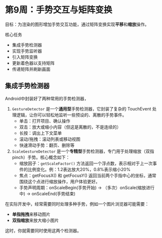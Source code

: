 # 第9周：手势交互与矩阵变换
目标：为渲染的图形增加手势交互功能，通过矩阵变换实现**平移**和**缩放**操作。

核心任务
* 集成手势检测器
* 实现手势监听器
* 引入矩阵变换
* 更新着色器以支持矩阵
* 传递矩阵并刷新画面

## 集成手势检测器
Android中封装好了两种常用的手势检测器，
1. `GestureDetector` 是一个**通用型**手势检测器，它封装了复杂的 TouchEvent 处理逻辑，让你可以轻松地监听一些预设的、离散的手势事件。
   * 单击：打开项目、确认操作
   * 双击：放大或缩小内容（但这是离散的，不是连续的）
   * 长按：调出上下文菜单
   * 滚动/拖拽：滚动列表或移动视图
   * 快速滑动手势：翻页、删除等
2. `ScaleGestureDetector` 是一个**专精型**手势检测器，专门用于处理缩放（双指 pinch）手势。核心概念如下：
   * 缩放因子：`getScaleFactor()` 方法返回一个浮点数，表示相对于上一次事件的比例变化。例：1.2表达放大20%，0.8%表示缩小20%
   * 焦点：getFocusX() 和 getFocusY() 返回当前两个手指中心的坐标，通常围绕这个点进行缩放操作，用户体验更好。
   * 手势声明周期：onScaleBegin(手势开始) -> （多次）onScale(缩放进行中) -> onScaleEnd(手势结束)

在实际开发中，经常需要同时处理多种手势，例如一个图片浏览器可能需要：
* **单指拖拽**来移动图片
* **双指缩放**来放大缩小图片

这时，你就需要同时使用这两个检测器。
